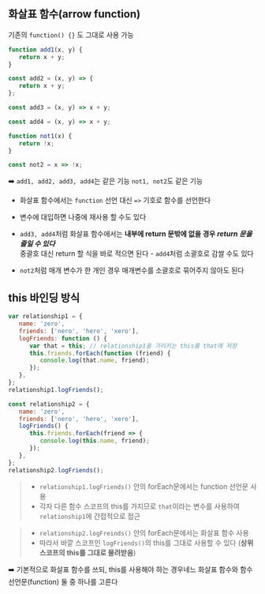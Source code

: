 ## 화살표 함수(arrow function)

기존의 `function() {}` 도 그대로 사용 가능

```javascript
function add1(x, y) {
   return x + y;
}

const add2 = (x, y) => {
   return x + y;
};

const add3 = (x, y) => x + y;

const add4 = (x, y) => x + y;

function not1(x) {
   return !x;
}

const not2 = x => !x;
```

➡️ `add1, add2, add3, add4`는 같은 기능 `not1, not2`도 같은 기능

-  화살표 함수에서는 `function` 선언 대신 `=>` 기호로 함수를 선언한다

-  변수에 대입하면 나중에 재사용 할 수도 있다

-  `add3, add4`처럼 화살표 함수에서는 **내부에 return 문밖에 없을 경우 _return 문을 줄일 수 있다_** <br>
   중괄호 대신 return 할 식을 바로 적으면 된다 - `add4`처럼 소괄호로 감쌀 수도 있다

-  `not2`처럼 매개 변수가 한 개인 경우 매개변수를 소괄호로 묶어주지 않아도 된다

## this 바인딩 방식

```javascript
var relationship1 = {
   name: 'zero',
   friends: ['nero', 'hero', 'xero'],
   logFriends: function () {
      var that = this; // relationship1을 가리키는 this를 that에 저장
      this.friends.forEach(function (friend) {
         console.log(that.name, friend);
      });
   },
};
relationship1.logFriends();

const relationship2 = {
   name: 'zero',
   friends: ['nero', 'hero', 'xero'],
   logFriends() {
      this.friends.forEach(friend => {
         console.log(this.name, friend);
      });
   },
};
relationship2.logFriends();
```

> -  `relationship1.logFriends()` 안의 forEach문에서는 function 선언문 사용 <br>
> -  각자 다른 함수 스코프의 this를 가지므로 `that`이라는 변수를 사용하여 `relationship1`에 간접적으로 접근

> -  `relationship2.logFreinds()` 안의 forEach문에서는 화살표 함수 사용 <br>
> -  따라서 바깥 스코프인 `logFriends()`의 this를 그대로 사용할 수 있다 (**상위 스코프의 this를 그대로 물려받음**)

➡️ 기본적으로 화살표 함수를 쓰되, this를 사용해야 하는 경우네느 화살표 함수와 함수 선언문(function) 둘 중 하나를 고른다
